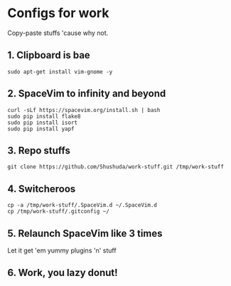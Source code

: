 # Configs for work
Copy-paste stuffs 'cause why not.

## 1. Clipboard is bae
```
sudo apt-get install vim-gnome -y
```

## 2. SpaceVim to infinity and beyond
```
curl -sLf https://spacevim.org/install.sh | bash
sudo pip install flake8
sudo pip install isort
sudo pip install yapf
```

## 3. Repo stuffs
```
git clone https://github.com/Shushuda/work-stuff.git /tmp/work-stuff
```

## 4. Switcheroos
```
cp -a /tmp/work-stuff/.SpaceVim.d ~/.SpaceVim.d
cp /tmp/work-stuff/.gitconfig ~/
```

## 5. Relaunch SpaceVim like 3 times
Let it get 'em yummy plugins 'n' stuff

## 6. Work, you lazy donut!
